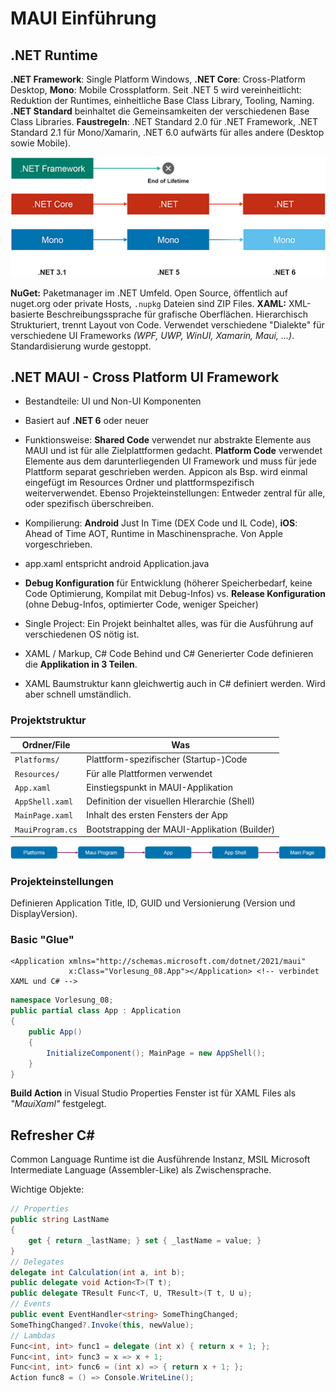 # MAUI Einführung

## .NET Runtime

**.NET Framework**: Single Platform Windows, **.NET Core**: Cross-Platform Desktop, **Mono**: Mobile Crossplatform. Seit .NET 5 wird vereinheitlicht: Reduktion der Runtimes, einheitliche Base Class Library, Tooling, Naming. 
**.NET Standard** beinhaltet die Gemeinsamkeiten der verschiedenen Base Class Libraries. **Faustregeln**: .NET Standard 2.0 für .NET Framework, .NET Standard 2.1 für Mono/Xamarin, .NET 6.0 aufwärts für alles andere (Desktop sowie Mobile).

![](../res/maui-net-versionen.png)

**NuGet:** Paketmanager im .NET Umfeld. Open Source, öffentlich auf nuget.org oder private Hosts, `.nupkg` Dateien sind ZIP Files.
**XAML:** XML-basierte Beschreibungssprache für grafische Oberflächen. Hierarchisch Strukturiert, trennt Layout von Code. Verwendet verschiedene "Dialekte" für verschiedene UI Frameworks *(WPF, UWP, WinUI, Xamarin, Maui, ...)*. Standardisierung wurde gestoppt.

## .NET MAUI - Cross Platform UI Framework

- Bestandteile: UI und Non-UI Komponenten
- Basiert auf **.NET 6** oder neuer
- Funktionsweise: **Shared Code** verwendet nur abstrakte Elemente aus MAUI und ist für alle Zielplattformen gedacht. **Platform Code** verwendet Elemente aus dem darunterliegenden UI Framework und muss für jede Plattform separat geschrieben werden. Appicon als Bsp. wird einmal eingefügt im Resources Ordner und plattformspezifisch weiterverwendet. Ebenso Projekteinstellungen: Entweder zentral für alle, oder spezifisch überschreiben.

- Kompilierung: **Android** Just In Time (DEX Code und IL Code), **iOS**: Ahead of Time AOT, Runtime in Maschinensprache. Von Apple vorgeschrieben.
- app.xaml entspricht android Application.java
- **Debug Konfiguration** für Entwicklung (höherer Speicherbedarf, keine Code Optimierung, Kompilat mit Debug-Infos) vs. **Release Konfiguration** (ohne Debug-Infos, optimierter Code, weniger Speicher)
- Single Project: Ein Projekt beinhaltet alles, was für die Ausführung auf verschiedenen OS nötig ist.
- XAML / Markup, C# Code Behind und C# Generierter Code definieren die **Applikation in 3 Teilen**.
- XAML Baumstruktur kann gleichwertig auch in C# definiert werden. Wird aber schnell umständlich.

### Projektstruktur

| Ordner/File      | Was                                          |
| ---------------- | -------------------------------------------- |
| `Platforms/`     | Plattform-spezifischer (Startup-)Code        |
| `Resources/`     | Für alle Plattformen verwendet               |
| `App.xaml`       | Einstiegspunkt in MAUI-Applikation           |
| `AppShell.xaml`  | Definition der visuellen HIerarchie (Shell)  |
| `MainPage.xaml`  | Inhalt des ersten Fensters der App           |
| `MauiProgram.cs` | Bootstrapping der MAUI-Applikation (Builder) |

![](../res/maui-app-komponenten.png)

### Projekteinstellungen

Definieren Application Title, ID, GUID und Versionierung (Version und DisplayVersion).

### Basic "Glue"

```xaml
<Application xmlns="http://schemas.microsoft.com/dotnet/2021/maui" 
             x:Class="Vorlesung_08.App"></Application> <!-- verbindet XAML und C# -->
```

```csharp
namespace Vorlesung_08;
public partial class App : Application
{
    public App()
    {
        InitializeComponent(); MainPage = new AppShell();
    }
}
```

**Build Action** in Visual Studio Properties Fenster ist für XAML Files als *"MauiXaml"* festgelegt.

## Refresher C#

Common Language Runtime ist die Ausführende Instanz, MSIL Microsoft Intermediate Language (Assembler-Like) als Zwischensprache.

Wichtige Objekte:

```csharp
// Properties
public string LastName
{
    get { return _lastName; } set { _lastName = value; }
}
// Delegates
delegate int Calculation(int a, int b);
public delegate void Action<T>(T t);
public delegate TResult Func<T, U, TResult>(T t, U u);
// Events
public event EventHandler<string> SomeThingChanged;
SomeThingChanged?.Invoke(this, newValue);
// Lambdas
Func<int, int> func1 = delegate (int x) { return x + 1; };
Func<int, int> func3 = x => x + 1;
Func<int, int> func6 = (int x) => { return x + 1; };
Action func8 = () => Console.WriteLine();
```
